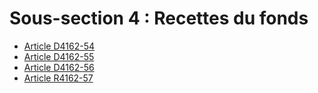 # Sous-section 4 : Recettes du fonds

* [Article D4162-54](./LEGIARTI000029560735.md)
* [Article D4162-55](./LEGIARTI000029560737.md)
* [Article D4162-56](./LEGIARTI000029560739.md)
* [Article R4162-57](./LEGIARTI000031818120.md)

